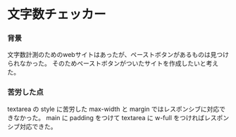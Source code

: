 # 文字数チェッカー

### 背景
文字数計測のためのwebサイトはあったが、ペーストボタンがあるものは見つけられなかった。
そのためペーストボタンがついたサイトを作成したいと考えた。

### 苦労した点
textarea の style に苦労した
max-width と margin ではレスポンシブに対応できなかった。
main に padding をつけて textarea に w-full をつければレスポンシブ対応できた。
